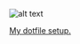 ![alt text](https://miro.medium.com/max/700/1*ayVl2ie6CS0Flqr8TxoYgQ.png "Logo Title Text 1")

[My dotfile setup.](https://medium.com/@webprolific/getting-started-with-dotfiles-43c3602fd789)
